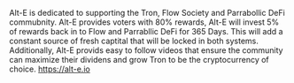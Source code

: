 Alt-E is dedicated to supporting the Tron, Flow Society and Parrabollic DeFi commubnity. Alt-E provides voters with 80% rewards, Alt-E will invest 5% of rewards back in to Flow and Parrabllic DeFi for 365 Days. This will add a constant source of fresh captital that will be locked in both systems. Additionally, Alt-E provids easy to follow videos that ensure the community can maximize their dividens and grow Tron to be the cryptocurrency of choice. https://alt-e.io
